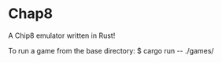 # Chap8
A Chip8 emulator written in Rust!

To run a game from the base directory:
$ cargo run -- ./games/<GAME>
